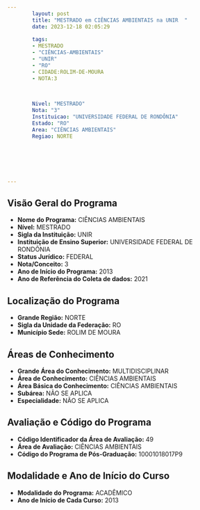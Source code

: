 ```yaml
---
        layout: post
        title: "MESTRADO em CIÊNCIAS AMBIENTAIS na UNIR  "
        date: 2023-12-18 02:05:29
     
        tags:
        - MESTRADO
        - "CIÊNCIAS-AMBIENTAIS"
        - "UNIR"
        - "RO"
        - CIDADE:ROLIM-DE-MOURA
        - NOTA:3
        
       

        Nivel: "MESTRADO"
        Nota: "3"
        Instituicao: "UNIVERSIDADE FEDERAL DE RONDÔNIA"
        Estado: "RO"
        Area: "CIÊNCIAS AMBIENTAIS"
        Regiao: NORTE
        
        
        
        
        
        
---
```

## Visão Geral do Programa
- **Nome do Programa:** CIÊNCIAS AMBIENTAIS
- **Nível:** MESTRADO
- **Sigla da Instituição:** UNIR
- **Instituição de Ensino Superior:** UNIVERSIDADE FEDERAL DE RONDÔNIA
- **Status Jurídico:** FEDERAL
- **Nota/Conceito:** 3
- **Ano de Início do Programa:** 2013
- **Ano de Referência do Coleta de dados:** 2021

## Localização do Programa
- **Grande Região:** NORTE
- **Sigla da Unidade da Federação:** RO
- **Município Sede:** ROLIM DE MOURA

## Áreas de Conhecimento
- **Grande Área do Conhecimento:** MULTIDISCIPLINAR
- **Área de Conhecimento:** CIÊNCIAS AMBIENTAIS
- **Área Básica do Conhecimento:** CIÊNCIAS AMBIENTAIS
- **Subárea:** NÃO SE APLICA
- **Especialidade:** NÃO SE APLICA

## Avaliação e Código do Programa
- **Código Identificador da Área de Avaliação:** 49
- **Área de Avaliação:** CIÊNCIAS AMBIENTAIS
- **Código do Programa de Pós-Graduação:** 10001018017P9


## Modalidade e Ano de Início do Curso
- **Modalidade do Programa:** ACADÊMICO
- **Ano de Início de Cada Curso:** 2013
